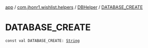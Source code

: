 [app](../../index.md) / [com.jhonr1.wishlist.helpers](../index.md) / [DBHelper](index.md) / [DATABASE_CREATE](./-d-a-t-a-b-a-s-e_-c-r-e-a-t-e.md)

# DATABASE_CREATE

`const val DATABASE_CREATE: `[`String`](https://kotlinlang.org/api/latest/jvm/stdlib/kotlin/-string/index.html)